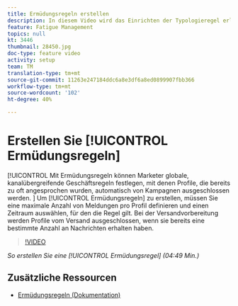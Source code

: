 ```yaml
---
title: Ermüdungsregeln erstellen
description: In diesem Video wird das Einrichten der Typologieregel erläutert.
feature: Fatigue Management
topics: null
kt: 3446
thumbnail: 28450.jpg
doc-type: feature video
activity: setup
team: TM
translation-type: tm+mt
source-git-commit: 11263e247184ddc6a8e3df6a8ed0899907fbb366
workflow-type: tm+mt
source-wordcount: '102'
ht-degree: 40%

---
```



# Erstellen Sie [!UICONTROL Ermüdungsregeln]

[!UICONTROL Mit Ermüdungsregeln können Marketer globale, kanalübergreifende Geschäftsregeln festlegen, mit denen Profile, die bereits zu oft angesprochen wurden, automatisch von Kampagnen ausgeschlossen werden.
]
Um [!UICONTROL Ermüdungsregeln] zu erstellen, müssen Sie eine maximale Anzahl von Meldungen pro Profil definieren und einen Zeitraum auswählen, für den die Regel gilt. Bei der Versandvorbereitung werden Profile vom Versand ausgeschlossen, wenn sie bereits eine bestimmte Anzahl an Nachrichten erhalten haben.

>[!VIDEO](https://video.tv.adobe.com/v/28450?quality=12)

*So erstellen Sie eine  [!UICONTROL Ermüdungsregel]  (04:49 Min.)*

## Zusätzliche Ressourcen

* [Ermüdungsregeln (Dokumentation)](https://docs.adobe.com/content/help/en/campaign-standard/using/administrating/working-with-typology-rules/fatigue-rules.html)
